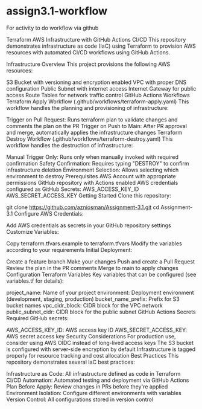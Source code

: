 # assign3.1-workflow
For activity to do workflow via github

Terraform AWS Infrastructure with GitHub Actions CI/CD
This repository demonstrates infrastructure as code (IaC) using Terraform to provision AWS resources with automated CI/CD workflows using GitHub Actions.

Infrastructure Overview
This project provisions the following AWS resources:

S3 Bucket with versioning and encryption enabled
VPC with proper DNS configuration
Public Subnet with internet access
Internet Gateway for public access
Route Tables for network traffic control
GitHub Actions Workflows
Terraform Apply Workflow (.github/workflows/terraform-apply.yaml)
This workflow handles the planning and provisioning of infrastructure:

Trigger on Pull Request: Runs terraform plan to validate changes and comments the plan on the PR
Trigger on Push to Main: After PR approval and merge, automatically applies the infrastructure changes
Terraform Destroy Workflow (.github/workflows/terraform-destroy.yaml)
This workflow handles the destruction of infrastructure:

Manual Trigger Only: Runs only when manually invoked with required confirmation
Safety Confirmation: Requires typing "DESTROY" to confirm infrastructure deletion
Environment Selection: Allows selecting which environment to destroy
Prerequisites
AWS Account with appropriate permissions
GitHub repository with Actions enabled
AWS credentials configured as GitHub Secrets:
AWS_ACCESS_KEY_ID
AWS_SECRET_ACCESS_KEY
Getting Started
Clone this repository:

git clone https://github.com/azniosman/Assignment-3.1.git
cd Assignment-3.1
Configure AWS Credentials:

Add AWS credentials as secrets in your GitHub repository settings
Customize Variables:

Copy terraform.tfvars.example to terraform.tfvars
Modify the variables according to your requirements
Initial Deployment:

Create a feature branch
Make your changes
Push and create a Pull Request
Review the plan in the PR comments
Merge to main to apply changes
Configuration
Terraform Variables
Key variables that can be configured (see variables.tf for details):

project_name: Name of your project
environment: Deployment environment (development, staging, production)
bucket_name_prefix: Prefix for S3 bucket names
vpc_cidr_block: CIDR block for the VPC network
public_subnet_cidr: CIDR block for the public subnet
GitHub Actions Secrets
Required GitHub secrets:

AWS_ACCESS_KEY_ID: AWS access key ID
AWS_SECRET_ACCESS_KEY: AWS secret access key
Security Considerations
For production use, consider using AWS OIDC instead of long-lived access keys
The S3 bucket is configured with server-side encryption by default
Infrastructure is tagged properly for resource tracking and cost allocation
Best Practices
This repository demonstrates several IaC best practices:

Infrastructure as Code: All infrastructure defined as code in Terraform
CI/CD Automation: Automated testing and deployment via GitHub Actions
Plan Before Apply: Review changes in PRs before they're applied
Environment Isolation: Configure different environments with variables
Version Control: All configurations stored in version control
